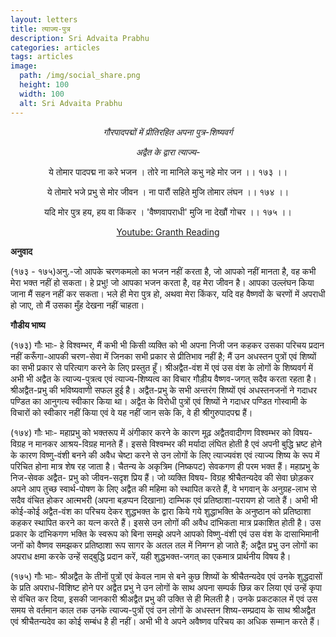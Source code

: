 ```yaml
---
layout: letters
title: त्याज्य-पुत्र
description: Sri Advaita Prabhu
categories: articles
tags: articles
image:
  path: /img/social_share.png
  height: 100
  width: 100
  alt: Sri Advaita Prabhu
---
```


<!-- <h1 style="text-align:center">त्याज्य-पुत्र</h1> -->

<p style="text-align:center"> <em> गौरपादपद्मों में प्रीतिरहित अपना पुत्र-शिष्यवर्ग </em></p> 
<p style="text-align:center">  <em>अद्वैत के द्वारा त्याज्य-  </em></p> 


<p style="text-align:center">ये तोमार पादपद्म ना करे भजन ।
तोरे ना मानिले कभु नहे मोर जन ।। १७३ ।। </p> 

<p style="text-align:center">ये तोमारे भजे प्रभु से मोर जीवन । 
ना पारौं सहिते मुजि तोमार लंघन ।। १७४ ।। </p> 

<p style="text-align:center">यदि मोर पुत्र हय, हय वा किंकर । 
'वैष्णवापराधी' मुजि ना देखौं गोचर ।। १७५ ।। </p> 


<p style="text-align:center"><a href="https://youtu.be/pPpdSfVbB6k" target="_blank">Youtube: Granth Reading</a></p> 
<p><b>अनुवाद</b></p>

(१७३ - १७५)अनु.-जो आपके चरणकमलो का भजन नहीं करता है, जो आपको नहीं मानता है, वह कभी मेरा भक्त नहीं हो सकता। हे प्रभु! जो आपका भजन करता है, वह मेरा जीवन है। आपका उल्लंघन किया जाना मैं सहन नहीं कर सकता। भले ही मेरा पुत्र हो, अथवा मेरा किंकर, यदि वह वैष्णवों के चरणों में अपराधी हो जाए, तो मैं उसका मुँह देखना नहीं चाहता। 

<p><b>गौडीय भाष्य</b></p>

(१७३) गौः भाः- हे विश्वम्भर, मैं कभी भी किसी व्यक्ति को भी अपना निजी जन कहकर उसका परिचय प्रदान नहीं करूँगा-आपकी चरण-सेवा में जिनका सभी प्रकार से प्रीतिभाव नहीं है; मैं उन अधस्तन पुत्रों एवं शिष्यों का सभी प्रकार से परित्याग करने के लिए प्रस्तुत हूँ। श्रीअद्वैत-वंश में एवं उस वंश के लोगों के शिष्यवर्ग में अभी भी अद्वैत के त्याज्य-पुत्रत्व एवं त्याज्य-शिष्यत्व का विचार गौड़ीय वैष्णव-जगत् सदैव करता रहता है। श्रीअद्वैत-प्रभु की भविष्यवाणी सफल हुई है। अद्वैत-प्रभु के सभी अन्तरंग शिष्यों एवं अधस्तनजनों ने गदाधर पण्डित का आनुगत्य स्वीकार किया था। अद्वैत के विरोधी पुत्रों एवं शिष्यों ने गदाधर पण्डित गोस्वामी के विचारों को स्वीकार नहीं किया एवं वे यह नहीं जान सके कि, वे ही श्रीगुरुपादपद्म हैं।

(१७४) गौः भाः- महाप्रभु को भक्तरूप में अंगीकार करने के कारण मूढ़ अद्वैतवादीगण विश्वम्भर को विषय-विग्रह न मानकर आश्रय-विग्रह मानते हैं। इससे विश्वम्भर की मर्यादा लंघित होती है एवं अपनी बुद्धि भ्रष्ट होने के कारण विष्णु-वंशी बनने की अवैध चेष्टा करने से उन लोगों के लिए त्याज्यवंश एवं त्याज्य शिष्य के रूप में परिचित होना मात्र शेष रह जाता है। चैतन्य के अकृत्रिम (निष्कपट) सेवकगण ही परम भक्त हैं। महाप्रभु के निज-सेवक अद्वैत- प्रभु को जीवन-सदृश प्रिय हैं। जो व्यक्ति विषय- विग्रह श्रीचैतन्यदेव की सेवा छोड़कर अपने आप तुच्छ स्वार्थ-पोषण के लिए अद्वैत की महिमा को स्थापित करते हैं, वे भगवान् के अनुग्रह-लाभ से सदैव वंचित होकर आत्मभरी (अपना बड़प्पन दिखाना) दाम्भिक एवं प्रतिष्ठाशा-परायण हो जाते हैं। अभी भी कोई-कोई अद्वैत-वंश का परिचय देकर शुद्धभक्त के द्वारा किये गये शुद्धाभक्ति के अनुष्ठान को प्रतिष्ठाशा कहकर स्थापित करने का यत्न करते हैं। इससे उन लोगों की अवैध दांभिकता मात्र प्रकाशित होती है। उस प्रकार के दांभिकगण भक्ति के स्वरूप को बिना समझे अपने आपको विष्णु-वंशी एवं उस वंश के दासाभिमानी जनों को वैष्णव समझकर प्रतिष्ठाशा रूप सागर के अतल तल में निमग्न हो जाते हैं; अद्वैत प्रभु उन लोगों का अपराध क्षमा करके उन्हें सद्बुद्धि प्रदान करें, यही शुद्धभक्त-जगत् का एकमात्र प्रार्थनीय विषय है। 


(१७५) गौः भाः- श्रीअद्वैत के तीनों पुत्रों एवं केवल नाम से बने कुछ शिष्यों के श्रीचैतन्यदेव एवं उनके शुद्धदासों के प्रति अपराध-विशिष्ट होने पर अद्वैत प्रभु ने उन लोगों के साथ अपना सम्पर्क छिन्न कर लिया एवं उन्हें कृपा से वंचित कर दिया, इसकी जानकारी श्रीअद्वैत प्रभु की उक्ति से ही मिलती है। उनके प्रकटकाल में एवं उस समय से वर्तमान काल तक उनके त्याज्य-पुत्रों एवं उन लोगों के अधस्तन शिष्य-सम्प्रदाय के साथ श्रीअद्वैत एवं श्रीचैतन्यदेव का कोई सम्बंध है ही नहीं। अभी भी वे अपने अवैष्णव परिचय का अधिक सम्मान करते हैं।
